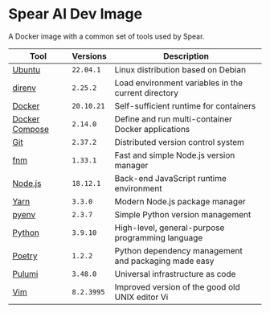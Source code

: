 # Spear AI Dev Image

A Docker image with a common set of tools used by Spear.

| Tool | Versions | Description |
| - | - | - |
| [Ubuntu](https://ubuntu.com) | `22.04.1` | Linux distribution based on Debian |
| [direnv](https://direnv.net) | `2.25.2` | Load environment variables in the current directory |
| [Docker](https://www.docker.com) | `20.10.21` | Self-sufficient runtime for containers |
| [Docker Compose](https://docs.docker.com/compose) | `2.14.0` | Define and run multi-container Docker applications |
| [Git](https://git-scm.com/) | `2.37.2` | Distributed version control system |run multi-container applications with Docker |
| [fnm](https://github.com/Schniz/fnm) | `1.33.1` | Fast and simple Node.js version manager |
| [Node.js](https://nodejs.org) | `18.12.1` | Back-end JavaScript runtime environment |
| [Yarn](https://yarnpkg.com) | `3.3.0` | Modern Node.js package manager |
| [pyenv](https://github.com/pyenv/pyenv) | `2.3.7` | Simple Python version management |
| [Python](https://www.python.org) | `3.9.10` | High-level, general-purpose programming language |
| [Poetry](https://python-poetry.org) | `1.2.2` | Python dependency management and packaging made easy |
| [Pulumi](https://www.pulumi.com) | `3.48.0` | Universal infrastructure as code |
| [Vim](https://www.vim.org) | `8.2.3995` | Improved version of the good old UNIX editor Vi |
